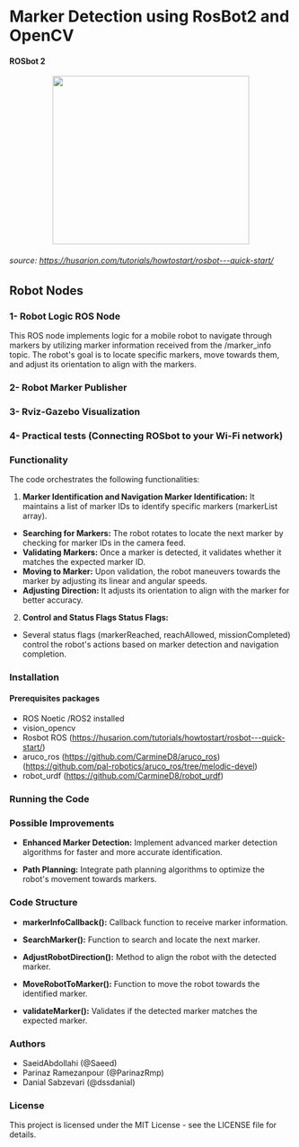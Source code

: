 # Marker Detection using RosBot2 and OpenCV




#### ROSbot 2
<p align="center">

<img src="https://github.com/SaeidAbdollahi/Experimental-Robotics/assets/32397445/b96396fc-8b48-4089-89c1-2e8954a8d37c" width="350" height="300" />
</p>

###### source: https://husarion.com/tutorials/howtostart/rosbot---quick-start/


## Robot Nodes
### 1- Robot Logic ROS Node
This ROS node implements logic for a mobile robot to navigate through markers by utilizing marker information received from the /marker_info topic. The robot's goal is to locate specific markers, move towards them, and adjust its orientation to align with the markers.
### 2- Robot Marker Publisher

### 3- Rviz-Gazebo Visualization

### 4- Practical tests (Connecting ROSbot to your Wi-Fi network)


### Functionality
The code orchestrates the following functionalities:

1. **Marker Identification and Navigation Marker Identification:** It maintains a list of marker IDs to identify specific markers (markerList array).
- **Searching for Markers:** The robot rotates to locate the next marker by checking for marker IDs in the camera feed.
- **Validating Markers:** Once a marker is detected, it validates whether it matches the expected marker ID.
- **Moving to Marker:** Upon validation, the robot maneuvers towards the marker by adjusting its linear and angular speeds.
- **Adjusting Direction:** It adjusts its orientation to align with the marker for better accuracy.
  
2. **Control and Status Flags Status Flags:** 

- Several status flags (markerReached, reachAllowed, missionCompleted) control the robot's actions based on marker detection and navigation completion.


### Installation

#### Prerequisites packages
- ROS Noetic /ROS2 installed
- vision_opencv
- Rosbot ROS (https://husarion.com/tutorials/howtostart/rosbot---quick-start/)
- aruco_ros (https://github.com/CarmineD8/aruco_ros) (https://github.com/pal-robotics/aruco_ros/tree/melodic-devel)
- robot_urdf (https://github.com/CarmineD8/robot_urdf)


### Running the Code



### Possible Improvements
- **Enhanced Marker Detection:** 
Implement advanced marker detection algorithms for faster and more accurate identification.

- **Path Planning:** Integrate path planning algorithms to optimize the robot's movement towards markers.


### Code Structure

- **markerInfoCallback():** Callback function to receive marker information.

- **SearchMarker():** Function to search and locate the next marker.

- **AdjustRobotDirection():** Method to align the robot with the detected marker.


- **MoveRobotToMarker():** Function to move the robot towards the identified marker.

- **validateMarker():** Validates if the detected marker matches the expected marker.


### Authors

- SaeidAbdollahi (@Saeed)
- Parinaz Ramezanpour (@ParinazRmp)
- Danial Sabzevari (@dssdanial)



### License
This project is licensed under the MIT License - see the LICENSE file for details.
